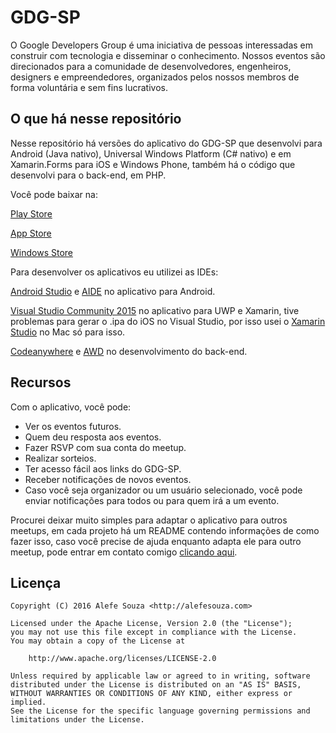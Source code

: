 GDG-SP
=====

O Google Developers Group é uma iniciativa de pessoas interessadas em construir com tecnologia e disseminar o conhecimento. Nossos eventos são direcionados para a comunidade de desenvolvedores, engenheiros, designers e empreendedores, organizados pelos nossos membros de forma voluntária e sem fins lucrativos.

O que há nesse repositório
-----

Nesse repositório há versões do aplicativo do GDG-SP que desenvolvi para Android (Java nativo), Universal Windows Platform (C# nativo) e em Xamarin.Forms para iOS e Windows Phone, também há o código que desenvolvi para o back-end, em PHP.

Você pode baixar na:

[Play Store](https://play.google.com/store/apps/details?id=org.gdgsp)

[App Store](https://itunes.apple.com/app/gdg-sp/id1135565491)

[Windows Store](https://www.microsoft.com/store/apps/gdg-sp/9nblggh4xcj7)

Para desenvolver os aplicativos eu utilizei as IDEs:

[Android Studio](https://developer.android.com/studio/index.html) e [AIDE](https://play.google.com/store/apps/details?id=com.aide.ui) no aplicativo para Android.

[Visual Studio Community 2015](https://www.visualstudio.com/pt-br/products/visual-studio-community-vs.aspx) no aplicativo para UWP e Xamarin, tive problemas para gerar o .ipa do iOS no Visual Studio, por isso usei o [Xamarin Studio](https://www.xamarin.com/studio) no Mac só para isso.

[Codeanywhere](https://codeanywhere.com) e [AWD](https://play.google.com/store/apps/details?id=org.kidinov.awd) no desenvolvimento do back-end.

Recursos
-----

Com o aplicativo, você pode:

- Ver os eventos futuros.
- Quem deu resposta aos eventos.
- Fazer RSVP com sua conta do meetup.
- Realizar sorteios.
- Ter acesso fácil aos links do GDG-SP.
- Receber notificações de novos eventos.
- Caso você seja organizador ou um usuário selecionado, você pode enviar notificações para todos ou para quem irá a um evento.

Procurei deixar muito simples para adaptar o aplicativo para outros meetups, em cada projeto há um README contendo informações de como fazer isso, caso você precise de ajuda enquanto adapta ele para outro meetup, pode entrar em contato comigo [clicando aqui](mailto:contato@alefesouza.com).

Licença
-----

    Copyright (C) 2016 Alefe Souza <http://alefesouza.com>

    Licensed under the Apache License, Version 2.0 (the "License");
    you may not use this file except in compliance with the License.
    You may obtain a copy of the License at

        http://www.apache.org/licenses/LICENSE-2.0

    Unless required by applicable law or agreed to in writing, software
    distributed under the License is distributed on an "AS IS" BASIS,
    WITHOUT WARRANTIES OR CONDITIONS OF ANY KIND, either express or implied.
    See the License for the specific language governing permissions and
    limitations under the License.

